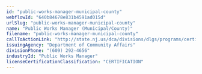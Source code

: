 ```yaml
---
id: "public-works-manager-municipal-county"
webflowId: "640b84678e831b4591ad015d"
urlSlug: "public-works-manager-municipal-county"
name: "Public Works Manager (Municipal/County)"
filename: "public-works-manager-municipal-county"
callToActionLink: "http://state.nj.us/dca/divisions/dlgs/programs/certification.html"
issuingAgency: "Department of Community Affairs"
divisionPhone: "(609) 292-4656"
industryId: "Public Works Manager"
licenseCertificationClassification: "CERTIFICATION"
---
```

